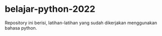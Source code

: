 # belajar-python-2022
Repository ini berisi, latihan-latihan yang sudah dikerjakan menggunakan bahasa python.
